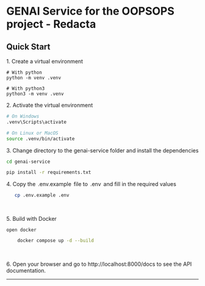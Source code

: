 # GENAI Service for the OOPSOPS project - Redacta

## Quick Start

1.⁠ ⁠Create a virtual environment

   ```⁠bash
   # With python
   python -m venv .venv

   # With python3
   python3 -m venv .venv
   ```

2.⁠ ⁠Activate the virtual environment

   ```bash
   # On Windows
   .venv\Scripts\activate

   # On Linux or MacOS
   source .venv/bin/activate
   ```

3.⁠ ⁠Change directory to the genai-service folder and install the dependencies

   ```bash
   cd genai-service

   pip install -r requirements.txt
   ```


4.⁠ ⁠Copy the ⁠ .env.example ⁠ file to ⁠ .env ⁠ and fill in the required values

```bash
   cp .env.example .env
```
   
    ⁠

5.⁠ Build with Docker

    open docker

```bash
    docker compose up -d --build
```

    ⁠

6.⁠ ⁠Open your browser and go to http://localhost:8000/docs to see the API documentation.

---